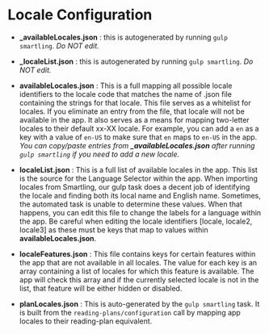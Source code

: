 # Locale Configuration

 * **_availableLocales.json** : this is autogenerated by running `gulp smartling`. *Do NOT edit.*

 * **_localeList.json** : this is autogenerated by running `gulp smartling`. *Do NOT edit.*

 * **availableLocales.json** : This is a full mapping all possible locale identifiers to the locale code that matches the name of .json file containing the strings for that locale. This file serves as a whitelist for locales. If you eliminate an entry from the file, that locale will not be available in the app. It also serves as a means for mapping two-letter locales to their default xx-XX locale. For example, you can add a `en` as a key with a value of `en-US` to make sure that `en` maps to `en-US` in the app. *You can copy/paste entries from **_availableLocales.json** after running `gulp smartling` if you need to add a new locale.*

 * **localeList.json** : This is a full list of available locales in the app. This list is the source for the Language Selector within the app. When importing locales from Smartling, our gulp task does a decent job of identifying the locale and finding both its local name and English name. Sometimes, the automated task is unable to determine these values. When that happens, you can edit this file to change the labels for a language within the app. Be careful when editing the locale identifiers [locale, locale2, locale3] as these must be keys that map to values within **availableLocales.json**.

 * **localeFeatures.json** : This file contains keys for certain features within the app that are not available in all locales. The value for each key is an array containing a list of locales for which this feature is available. The app will check this array and if the currently selected locale is not in the list, that feature will be either hidden or disabled.

 * **planLocales.json** : This is auto-generated by the `gulp smartling` task. It is built from the `reading-plans/configuration` call by mapping app locales to their reading-plan equivalent.


